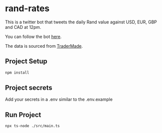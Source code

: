 # rand-rates

This is a twitter bot that tweets the daily Rand value against USD, EUR, GBP and CAD at 12pm.

You can follow the bot [here](https://twitter.com/rand_rates).

The data is sourced from [TraderMade](https://tradermade.com/).

## Project Setup

```sh
npm install
```

## Project secrets
Add your secrets in a .env similar to the .env.example

## Run Project

```sh
npx ts-node ./src/main.ts
```
